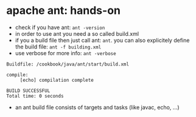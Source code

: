 # apache ant: hands-on
* check if you have ant: `ant -version`
* in order to use ant you need a so called build.xml
* if you a build file then just call ant: `ant`. you can also explicitely define the build file: `ant -f building.xml`
* use verbose for more info: `ant -verbose`
```
Buildfile: /cookbook/java/ant/start/build.xml

compile:
     [echo] compilation complete

BUILD SUCCESSFUL
Total time: 0 seconds
```
* an ant build file consists of targets and tasks (like javac, echo, ...)